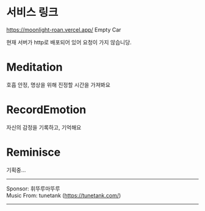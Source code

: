 # 서비스 링크

https://moonlight-roan.vercel.app/
Empty Car

현재 서버가 http로 배포되어 있어 요청이 가지 않습니당.

# Meditation

호흡 안정, 명상을 위해 진정할 시간을 가져봐요

# RecordEmotion

자신의 감정을 기록하고, 기억해요

# Reminisce

기획중...

---

Sponsor: 휘뚜루마뚜루 \
Music From: tunetank (https://tunetank.com/)

---
